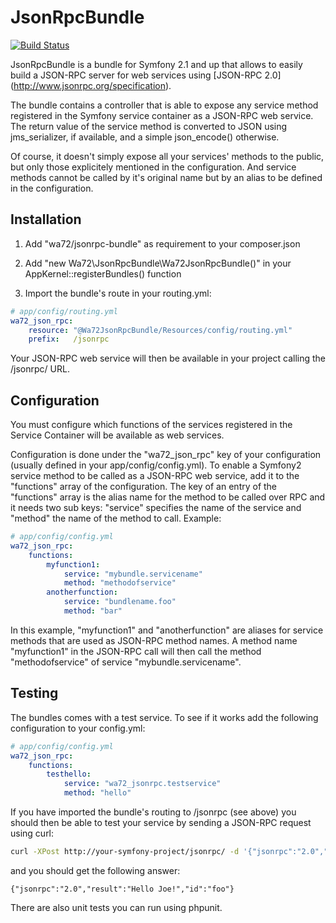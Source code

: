 JsonRpcBundle
=============

[![Build Status](https://secure.travis-ci.org/wasinger/jsonrpc-bundle.png?branch=master)](http://travis-ci.org/wasinger/jsonrpc-bundle)

JsonRpcBundle is a bundle for Symfony 2.1 and up that allows to easily build a JSON-RPC server for web services using [JSON-RPC 2.0] (http://www.jsonrpc.org/specification).

The bundle contains a controller that is able to expose any service method registered in the Symfony service container as a JSON-RPC web service. The return value of the service method is converted to JSON using jms_serializer, if available, and a simple json_encode() otherwise. 

Of course, it doesn't simply expose all your services' methods to the public, but only those explicitely mentioned in the configuration. And service methods cannot be called by it's original name but by an alias to be defined in the configuration.


Installation
------------

1. Add "wa72/jsonrpc-bundle" as requirement to your composer.json

2. Add "new Wa72\JsonRpcBundle\Wa72JsonRpcBundle()" in your AppKernel::registerBundles() function

3. Import the bundle's route in your routing.yml:

```yaml
# app/config/routing.yml
wa72_json_rpc:
    resource: "@Wa72JsonRpcBundle/Resources/config/routing.yml"
    prefix:   /jsonrpc
```

Your JSON-RPC web service will then be available in your project calling the /jsonrpc/ URL.

Configuration
-------------

You must configure which functions of the services registered in the Service Container will be available as web services.

Configuration is done under the "wa72_json_rpc" key of your configuration (usually defined in your app/config/config.yml).
To enable a Symfony2 service method to be called as a JSON-RPC web service, add it to the "functions" array of the configuration. 
The key of an entry of the "functions" array is the alias name for the method to be called over RPC and it needs two sub keys:
"service" specifies the name of the service and "method" the name of the method to call. Example:

```yaml
# app/config/config.yml
wa72_json_rpc:
    functions:
        myfunction1:
            service: "mybundle.servicename"
            method: "methodofservice"
        anotherfunction:
            service: "bundlename.foo"
            method: "bar"
```

In this example, "myfunction1" and "anotherfunction" are aliases for service methods that are used as JSON-RPC method names.
A method name "myfunction1" in the JSON-RPC call will then call the method "methodofservice" of service "mybundle.servicename".

Testing
-------

The bundles comes with a test service. To see if it works add the following configuration to your config.yml:

```yaml
# app/config/config.yml
wa72_json_rpc:
    functions:
        testhello:
            service: "wa72_jsonrpc.testservice"
            method: "hello"
```

If you have imported the bundle's routing to /jsonrpc (see above) you should then be able to test your service
by sending a JSON-RPC request using curl:

```bash
curl -XPost http://your-symfony-project/jsonrpc/ -d '{"jsonrpc":"2.0","method":"testhello","id":"foo","params":{"name":"Joe"}}'
```

and you should get the following answer:

```
{"jsonrpc":"2.0","result":"Hello Joe!","id":"foo"}
```

There are also unit tests you can run using phpunit.
